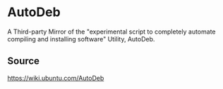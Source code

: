 # AutoDeb
A Third-party Mirror of the "experimental script to completely automate compiling and installing software" Utility, AutoDeb.

## Source
<https://wiki.ubuntu.com/AutoDeb>
